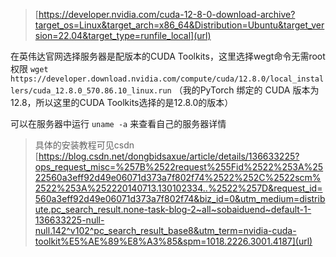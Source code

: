> [https://developer.nvidia.com/cuda-12-8-0-download-archive?target_os=Linux&target_arch=x86_64&Distribution=Ubuntu&target_version=22.04&target_type=runfile_local](url) 

在英伟达官网选择服务器是配版本的CUDA Toolkits，这里选择wegt命令无需root权限
`wget https://developer.download.nvidia.com/compute/cuda/12.8.0/local_installers/cuda_12.8.0_570.86.10_linux.run`
（我的PyTorch 绑定的 CUDA 版本为12.8，所以这里的CUDA Toolkits选择的是12.8.0的版本）

可以在服务器中运行
`uname -a` 来查看自己的服务器详情

> 具体的安装教程可见csdn  [https://blog.csdn.net/dongbidsaxue/article/details/136633225?ops_request_misc=%257B%2522request%255Fid%2522%253A%2522560a3eff92d49e06071d373a7f802f74%2522%252C%2522scm%2522%253A%252220140713.130102334..%2522%257D&request_id=560a3eff92d49e06071d373a7f802f74&biz_id=0&utm_medium=distribute.pc_search_result.none-task-blog-2~all~sobaiduend~default-1-136633225-null-null.142^v102^pc_search_result_base8&utm_term=nvidia-cuda-toolkit%E5%AE%89%E8%A3%85&spm=1018.2226.3001.4187](url)



